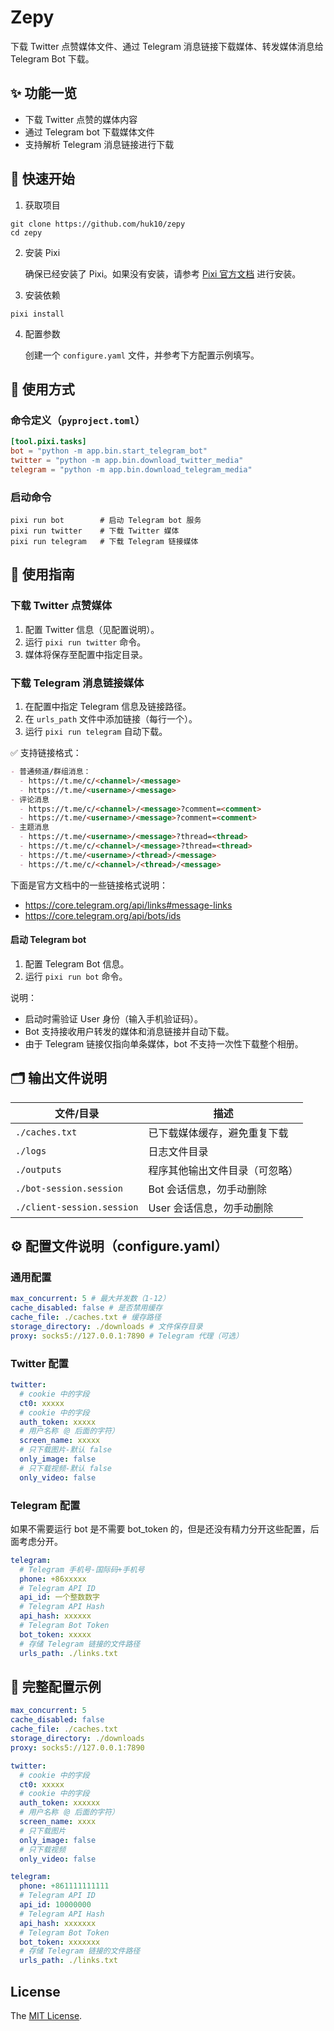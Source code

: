 # Zepy

下载 Twitter 点赞媒体文件、通过 Telegram 消息链接下载媒体、转发媒体消息给 Telegram Bot 下载。

## ✨ 功能一览

- 下载 Twitter 点赞的媒体内容
- 通过 Telegram bot 下载媒体文件
- 支持解析 Telegram 消息链接进行下载

## 🚀 快速开始

1. 获取项目

```shell
git clone https://github.com/huk10/zepy
cd zepy
```

2. 安装 Pixi

   确保已经安装了 Pixi。如果没有安装，请参考 [Pixi 官方文档](https://pixi.sh/latest) 进行安装。

3. 安装依赖

```shell
pixi install
```

4. 配置参数

   创建一个 `configure.yaml` 文件，并参考下方配置示例填写。

## 🔧 使用方式

### 命令定义（`pyproject.toml`）

```toml
[tool.pixi.tasks]
bot = "python -m app.bin.start_telegram_bot"
twitter = "python -m app.bin.download_twitter_media"
telegram = "python -m app.bin.download_telegram_media"
```

### 启动命令

```shell
pixi run bot        # 启动 Telegram bot 服务
pixi run twitter    # 下载 Twitter 媒体
pixi run telegram   # 下载 Telegram 链接媒体
```

## 📘 使用指南

### 下载 Twitter 点赞媒体

1. 配置 Twitter 信息（见配置说明）。
2. 运行 `pixi run twitter` 命令。
3. 媒体将保存至配置中指定目录。

### 下载 Telegram 消息链接媒体

1. 在配置中指定 Telegram 信息及链接路径。
2. 在 `urls_path` 文件中添加链接（每行一个）。
3. 运行 `pixi run telegram` 自动下载。

✅ 支持链接格式：

```markdown
- 普通频道/群组消息：
  - https://t.me/c/<channel>/<message>
  - https://t.me/<username>/<message>
- 评论消息
  - https://t.me/c/<channel>/<message>?comment=<comment>
  - https://t.me/<username>/<message>?comment=<comment>
- 主题消息
  - https://t.me/<username>/<message>?thread=<thread>
  - https://t.me/c/<channel>/<message>?thread=<thread>
  - https://t.me/<username>/<thread>/<message>
  - https://t.me/c/<channel>/<thread>/<message>
```

下面是官方文档中的一些链接格式说明：

- https://core.telegram.org/api/links#message-links
- https://core.telegram.org/api/bots/ids

#### 启动 Telegram bot

1. 配置 Telegram Bot 信息。
2. 运行 `pixi run bot` 命令。

说明：

- 启动时需验证 User 身份（输入手机验证码）。
- Bot 支持接收用户转发的媒体和消息链接并自动下载。
- 由于 Telegram 链接仅指向单条媒体，bot 不支持一次性下载整个相册。

## 🗂️ 输出文件说明

| 文件/目录                  | 描述                           |
| -------------------------- | ------------------------------ |
| `./caches.txt`             | 已下载媒体缓存，避免重复下载   |
| `./logs`                   | 日志文件目录                   |
| `./outputs`                | 程序其他输出文件目录（可忽略） |
| `./bot-session.session`    | Bot 会话信息，勿手动删除       |
| `./client-session.session` | User 会话信息，勿手动删除      |

## ⚙️ 配置文件说明（configure.yaml）

### 通用配置

```yaml
max_concurrent: 5 # 最大并发数（1-12）
cache_disabled: false # 是否禁用缓存
cache_file: ./caches.txt # 缓存路径
storage_directory: ./downloads # 文件保存目录
proxy: socks5://127.0.0.1:7890 # Telegram 代理（可选）
```

### Twitter 配置

```yaml
twitter:
  # cookie 中的字段
  ct0: xxxxx
  # cookie 中的字段
  auth_token: xxxxx
  # 用户名称（@ 后面的字符）
  screen_name: xxxxx
  # 只下载图片-默认 false
  only_image: false
  # 只下载视频-默认 false
  only_video: false
```

### Telegram 配置

如果不需要运行 bot 是不需要 bot_token 的，但是还没有精力分开这些配置，后面考虑分开。

```yaml
telegram:
  # Telegram 手机号-国际码+手机号
  phone: +86xxxxx
  # Telegram API ID
  api_id: 一个整数数字
  # Telegram API Hash
  api_hash: xxxxxx
  # Telegram Bot Token
  bot_token: xxxxx
  # 存储 Telegram 链接的文件路径
  urls_path: ./links.txt
```

## 🧪 完整配置示例

```yaml
max_concurrent: 5
cache_disabled: false
cache_file: ./caches.txt
storage_directory: ./downloads
proxy: socks5://127.0.0.1:7890

twitter:
  # cookie 中的字段
  ct0: xxxxx
  # cookie 中的字段
  auth_token: xxxxxx
  # 用户名称（@ 后面的字符）
  screen_name: xxxx
  # 只下载图片
  only_image: false
  # 只下载视频
  only_video: false

telegram:
  phone: +861111111111
  # Telegram API ID
  api_id: 10000000
  # Telegram API Hash
  api_hash: xxxxxxx
  # Telegram Bot Token
  bot_token: xxxxxxx
  # 存储 Telegram 链接的文件路径
  urls_path: ./links.txt
```

## License
The [MIT License](./LICENSE).
